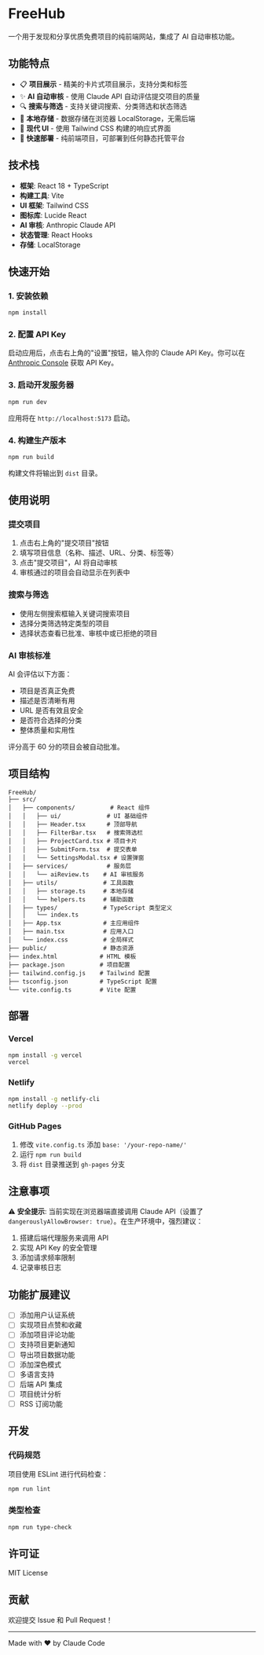 # FreeHub

一个用于发现和分享优质免费项目的纯前端网站，集成了 AI 自动审核功能。

## 功能特点

- 📋 **项目展示** - 精美的卡片式项目展示，支持分类和标签
- ✨ **AI 自动审核** - 使用 Claude API 自动评估提交项目的质量
- 🔍 **搜索与筛选** - 支持关键词搜索、分类筛选和状态筛选
- 💾 **本地存储** - 数据存储在浏览器 LocalStorage，无需后端
- 🎨 **现代 UI** - 使用 Tailwind CSS 构建的响应式界面
- 🚀 **快速部署** - 纯前端项目，可部署到任何静态托管平台

## 技术栈

- **框架**: React 18 + TypeScript
- **构建工具**: Vite
- **UI 框架**: Tailwind CSS
- **图标库**: Lucide React
- **AI 审核**: Anthropic Claude API
- **状态管理**: React Hooks
- **存储**: LocalStorage

## 快速开始

### 1. 安装依赖

```bash
npm install
```

### 2. 配置 API Key

启动应用后，点击右上角的"设置"按钮，输入你的 Claude API Key。你可以在 [Anthropic Console](https://console.anthropic.com/) 获取 API Key。

### 3. 启动开发服务器

```bash
npm run dev
```

应用将在 `http://localhost:5173` 启动。

### 4. 构建生产版本

```bash
npm run build
```

构建文件将输出到 `dist` 目录。

## 使用说明

### 提交项目

1. 点击右上角的"提交项目"按钮
2. 填写项目信息（名称、描述、URL、分类、标签等）
3. 点击"提交项目"，AI 将自动审核
4. 审核通过的项目会自动显示在列表中

### 搜索与筛选

- 使用左侧搜索框输入关键词搜索项目
- 选择分类筛选特定类型的项目
- 选择状态查看已批准、审核中或已拒绝的项目

### AI 审核标准

AI 会评估以下方面：
- 项目是否真正免费
- 描述是否清晰有用
- URL 是否有效且安全
- 是否符合选择的分类
- 整体质量和实用性

评分高于 60 分的项目会被自动批准。

## 项目结构

```
FreeHub/
├── src/
│   ├── components/          # React 组件
│   │   ├── ui/             # UI 基础组件
│   │   ├── Header.tsx      # 顶部导航
│   │   ├── FilterBar.tsx   # 搜索筛选栏
│   │   ├── ProjectCard.tsx # 项目卡片
│   │   ├── SubmitForm.tsx  # 提交表单
│   │   └── SettingsModal.tsx # 设置弹窗
│   ├── services/           # 服务层
│   │   └── aiReview.ts    # AI 审核服务
│   ├── utils/             # 工具函数
│   │   ├── storage.ts     # 本地存储
│   │   └── helpers.ts     # 辅助函数
│   ├── types/             # TypeScript 类型定义
│   │   └── index.ts
│   ├── App.tsx            # 主应用组件
│   ├── main.tsx           # 应用入口
│   └── index.css          # 全局样式
├── public/                # 静态资源
├── index.html            # HTML 模板
├── package.json          # 项目配置
├── tailwind.config.js    # Tailwind 配置
├── tsconfig.json         # TypeScript 配置
└── vite.config.ts        # Vite 配置
```

## 部署

### Vercel

```bash
npm install -g vercel
vercel
```

### Netlify

```bash
npm install -g netlify-cli
netlify deploy --prod
```

### GitHub Pages

1. 修改 `vite.config.ts` 添加 `base: '/your-repo-name/'`
2. 运行 `npm run build`
3. 将 `dist` 目录推送到 `gh-pages` 分支

## 注意事项

⚠️ **安全提示**: 当前实现在浏览器端直接调用 Claude API（设置了 `dangerouslyAllowBrowser: true`）。在生产环境中，强烈建议：

1. 搭建后端代理服务来调用 API
2. 实现 API Key 的安全管理
3. 添加请求频率限制
4. 记录审核日志

## 功能扩展建议

- [ ] 添加用户认证系统
- [ ] 实现项目点赞和收藏
- [ ] 添加项目评论功能
- [ ] 支持项目更新通知
- [ ] 导出项目数据功能
- [ ] 添加深色模式
- [ ] 多语言支持
- [ ] 后端 API 集成
- [ ] 项目统计分析
- [ ] RSS 订阅功能

## 开发

### 代码规范

项目使用 ESLint 进行代码检查：

```bash
npm run lint
```

### 类型检查

```bash
npm run type-check
```

## 许可证

MIT License

## 贡献

欢迎提交 Issue 和 Pull Request！

---

Made with ❤️ by Claude Code
